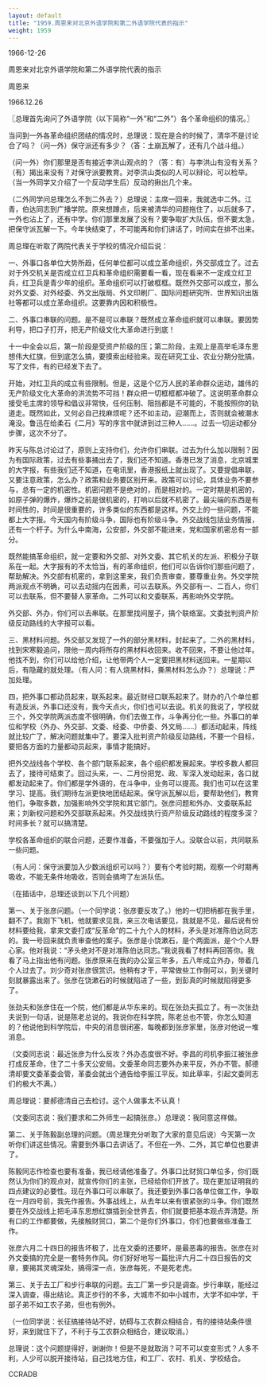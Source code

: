 ```yaml
---
layout: default
title: "1959.周恩来对北京外语学院和第二外语学院代表的指示"
weight: 1959
---
```


1966-12-26

周恩来对北京外语学院和第二外语学院代表的指示

周恩来

1966.12.26

〖总理首先询问了外语学院（以下简称“一外”和“二外”）各个革命组织的情况。〗

当问到一外各革命组织团结的情况时，总理说：现在是合的时候了，清华不是讨论合了吗？（问一外）保守派还有多少？（答：土崩瓦解了，还有几个战斗组。）

（问一外）你们那里是否有接近李洪山观点的？（答：有）与李洪山有没有关系？（有）揭出来没有？对保守派要教育。对李洪山类似的人可以辩论，可以检举。（当一外同学又介绍了一个反动学生后）反动的揪出几个来。

（二外同学问总理怎么不到二外去？）总理说：主席一回来，我就选中二外。江青，伯达同志到广播学院。原来想蹲点，后来被清华的问题拖住了，以后就多了，一外也沾上了，还有中学。你们那里发展了没有？要争取扩大队伍，但不要太急，把保守派瓦解一下。今年快结束了，不可能再和你们讲话了，时间实在排不出来。

周总理在听取了两院代表关于学校的情况介绍后说：

一、外事口各单位大势所趋，任何单位都可以成立革命组织，外交部成立了。过去对于外交机关是否成立红卫兵和革命组织需要看一看，现在看来不一定成立红卫兵，红卫兵是青少年的组织。革命组织可以打破框框。既然外交部可以成立，那么对外文委、对外经委、外文出版局、外文印刷厂、国际问题研究所、世界知识出版社等都可以成立革命组织。这要靠内因和积极性。

二、外事口串联的问题。是不是可以串联？既然成立革命组织就可以串联。要因势利导，把口子打开，把无产阶级文化大革命进行到底！

十一中全会以后，第一阶段是受资产阶级的压；第二阶段，主观上是高举毛泽东思想伟大红旗，但到底怎么搞，要摸索出经验来。现在研究工业、农业分期分批搞，写了文件，有的已经发下去了。

开始，对红卫兵的成立有些限制。但是，这是个亿万人民的革命群众运动，雄伟的无产阶级文化大革命的洪流势不可挡！群众把一切框框都冲破了。这说明革命群众接受毛主席的领导和倡议非常快，任何压制、阻挡都是不可能的，不能按照你的轨道走。既然如此，又何必自己找麻烦呢？还不如主动，迎潮而上，否则就会被潮水淹没。鲁迅在给柔石《二月》写的序言中就讲到过三种人……。过去一切运动都分步骤，这次不分了。

昨天与陈总讨论过了，原则上支持你们，允许你们串联。过去为什么加以限制？因为有国际政策，过去有些事捅出去了，我们还不知道。香港已发了消息，北京城里的大字报，有些我们还不知道，在电讯里，香港报纸上就出现了。又要提倡串联，又要注意政策，怎么办？政策和业务要区别开来。政策可以讨论，具体业务不要参与，总有一定的机密性。机密问题不是绝对的，而是相对的。一定时期是机密的，如原子弹的爆炸，爆炸之前是很机密的，打响以后就不机密了。最尖端的东西是有时间性的，时间是很重要的，许多类似的东西都是这样。外交上的一些问题，不能都上大字报。今天国内有阶级斗争，国际也有阶级斗争。外交战线包括业务情报，还有一个杆子。为什么中南海，公安部，外交部不能进来，党和国家机密总有一部分。

既然能搞革命组织，就一定要和外交部、对外文委、其它机关的左派、积极分子联系在一起。大字报有的不太恰当，有的革命组织，他们可以告诉你们那些问题了，帮助解决。外交部有机密的，拿到这里来，我们负责审查，要尊重业务。外交学院两派观点不明确，可以去动摇内在因素，可以去联系。外交部有一、二百人，你们可以去联系，但不要替人家革命。二外可以和文委联系，再影响外交学院。

外交部、外办，你们可以去串联。在那里找间屋子，搞个联络室。文委批判资产阶级反动路线的大字报可以看。

三、黑材料问题。外交部又发现了一外的部分黑材料，封起来了。二外的黑材料，找到宋寒毅追问，限他一周内将所存的黑材料收回来。收不回来，不要让他过年。他找不到，你们可以给他介绍，让他带两个人一定要把黑材料送回来。一星期以后，有隐藏的就处理。（有人问：有人烧黑材料，撕黑材料怎么办？）总理说：严加处理。

四，把外事口都动员起来，联系起来。最近财经口联系起来了。财办的八个单位都有造反派，外事口还没有，我今天点火，你们也可以去说。机关的我说了，学校就三个，外交学院两派态度不很明确，你们去做工作，斗争再分化一些。外事口的单位和学校（外办、外交部、文委、经委、中侨委、外文局……）都活动起来，阵线就比较广了，解决问题就集中了。要深入批判资产阶级反动路线，不要一个目标，要把各方面的力量都动员起来，事情才能搞好。

把外交战线各个学校、各个部门联系起来，各个组织都发展起来。学校多数人都回去了，接待可结束了。回过头来，一、二月份把党、政、军深入发动起来，各口就都发动起来了。你们都是学外语的，在斗争中，业务可以提高。我们也可以在这里学习、提高。我们期待左派更快地团结起来。保守派瓦解以后，要帮助他们，教育他们，争取多数，加强影响外交学院和其它部门。张彦问题和外办、文委联系起来；刘新权问题和外交部联系起来。外交战线执行资产阶级反动路线的程度多深？时间多长？就可以搞清楚。

学校各革命组织的联合问题，还要作准备，不要强加于人。没联合以前，共同联系一些问题。

（有人问：保守派要加入少数派组织可以吗？）要有个考验时期，观察一个时期再吸收，不能无条件地吸收，否则会搞垮了左派队伍。

（在插话中，总理还谈到以下几个问题）

第一、关于张彦问题。（一个同学说：张彦要反攻了。）他的一切把柄都在我手里，翻不了。我刚下飞机，他就要求见我，来三次电话要见，我就是不见，最后说有份材料要给我，拿来文委打成“反革命”的二十九个人的材料，矛头是对准陈伯达同志的。我一号回来就负责审查他的案子。张彦是小饶漱石，是个两面派，是个个人野心家。他对我说：“矛头绝对不是对准陈伯达同志。”我说我看了材料再回答你。我看了马上指出他有问题。张彦原来在我的办公室三年多，五八年成立外办，带着几个人过去了。刘少奇对张彦很赏识。他稍有才干，平常做些工作倒可以，到关键时刻就暴露出来了。张彦在饶漱石的时候就陷进了一些，到彭真的时候就陷得更多了。

张劲夫和张彦住在一个院，他们都是从华东来的。现在张劲夫孤立了。有一次张劲夫说到一句话，说是陈老总说的。我说你在科学院，陈老总也不管，你怎么知道的？他说他到科学院后，中央的消息很闭塞，每晚都到张彦家里，张彦对他说一堆消息。

（文委同志说：最近张彦为什么反攻？外办态度很不好。李昌的司机李振江被张彦打成反革命，住了二十多天公安局。文委革命同志要外办来平反，外办不管。郝德清却要文委革委会管，革委会就出个通告给李振江平反。如此草率，引起文委同志们的极大不满。）

周总理说：要郝德清自己去检讨。这个人做事太不认真！

（文委同志说：我们要求和二外师生一起搞张彦。）总理说：我同意这样做。

第二、关于陈毅副总理的问题。（周总理充分听取了大家的意见后说）今天第一次听你们讲这些情况。需要到外事口去讲话了。不但在一外、二外，其它单位也要讲了。

陈毅同志作检查也要有准备，我已经请他准备了。外事口比财贸口单位多，你们既然认为你们的观点对，就宣传你们的主张，已经给你们开放了。现在更加证明我的四点建议的必要性。现在外事口可以串联了。我还要到外事口各单位做工作，争取在一月四号前，我先作报告。外事战线上，从去年以来有很紧张的斗争。你们既然要在外交战线上把毛泽东思想红旗插到全世界去，你们就要把基本观点弄清楚。所有口的工作都要做，先接触财贸口，第二个是你们外事口，你们也要做些准备工作。

张彦六月二十四日的报告坏极了，比在文委的还要坏，是最恶毒的报告。张彦在对外文委搞的完全是一套特务作风。你们好好地写一篇批评六月二十四日报告的文章，要揭其灵魂深处，搞得深一点，张彦每死，不是死老虎。

第三、关于去工厂和步行串联的问题。去工厂第一步只是调查。步行串联，能经过深入调查，得出结论。真正步行的不多，大城市不如中小城市，大学不如中学，干部子弟不如工农子弟，但也有例外。

（一位同学说：长征搞接待站不好，妨碍与工农群众相结合，有的接待站条件很好，来到就住下了，不利于与工农群众相结合，建议取消。）

总理说：这个问题提得好，谢谢你！但是不是就取消？可不可以变变形式？人多不利，人少可以脱开接待站，自己找地方住，和工厂、农村、机关、学校结合。

CCRADB

